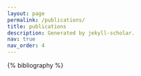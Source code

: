 ```yaml
---
layout: page
permalink: /publications/
title: publications
description: Generated by jekyll-scholar.
nav: true
nav_order: 4
---
```


<!-- _pages/publications.md -->

<!-- {% if site.search_enabled %}
<input type="text" id="bibsearch" spellcheck="false" autocomplete="off" class="search bibsearch-form-input" placeholder="Type to filter">
{% endif %} -->

<div class="publications">

{% bibliography %}

</div>
